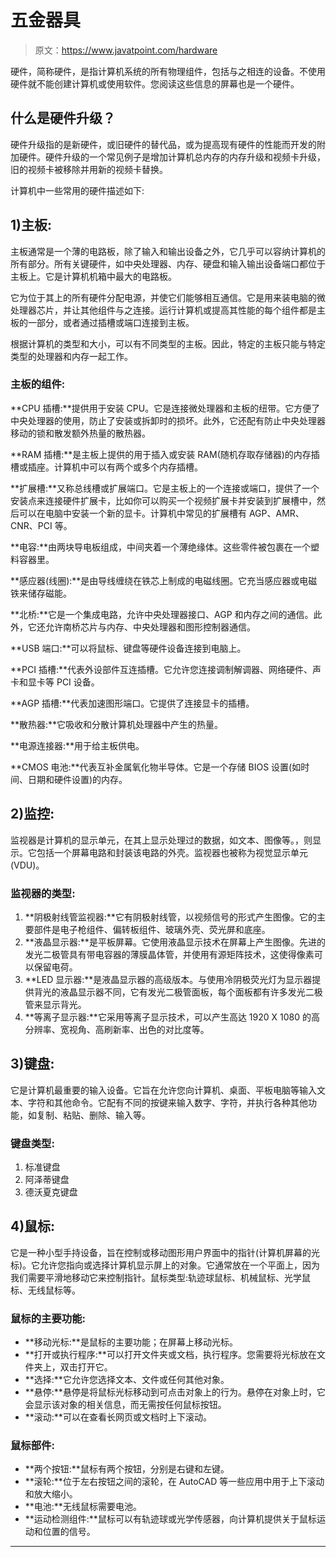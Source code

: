 # 五金器具

> 原文：<https://www.javatpoint.com/hardware>

硬件，简称硬件，是指计算机系统的所有物理组件，包括与之相连的设备。不使用硬件就不能创建计算机或使用软件。您阅读这些信息的屏幕也是一个硬件。

## 什么是硬件升级？

硬件升级指的是新硬件，或旧硬件的替代品，或为提高现有硬件的性能而开发的附加硬件。硬件升级的一个常见例子是增加计算机总内存的内存升级和视频卡升级，旧的视频卡被移除并用新的视频卡替换。

计算机中一些常用的硬件描述如下:

## 1)主板:

主板通常是一个薄的电路板，除了输入和输出设备之外，它几乎可以容纳计算机的所有部分。所有关键硬件，如中央处理器、内存、硬盘和输入输出设备端口都位于主板上。它是计算机机箱中最大的电路板。

它为位于其上的所有硬件分配电源，并使它们能够相互通信。它是用来装电脑的微处理器芯片，并让其他组件与之连接。运行计算机或提高其性能的每个组件都是主板的一部分，或者通过插槽或端口连接到主板。

根据计算机的类型和大小，可以有不同类型的主板。因此，特定的主板只能与特定类型的处理器和内存一起工作。

### 主板的组件:

**CPU 插槽:**提供用于安装 CPU。它是连接微处理器和主板的纽带。它方便了中央处理器的使用，防止了安装或拆卸时的损坏。此外，它还配有防止中央处理器移动的锁和散发额外热量的散热器。

**RAM 插槽:**是主板上提供的用于插入或安装 RAM(随机存取存储器)的内存插槽或插座。计算机中可以有两个或多个内存插槽。

**扩展槽:**又称总线槽或扩展端口。它是主板上的一个连接或端口，提供了一个安装点来连接硬件扩展卡，比如你可以购买一个视频扩展卡并安装到扩展槽中，然后可以在电脑中安装一个新的显卡。计算机中常见的扩展槽有 AGP、AMR、CNR、PCI 等。

**电容:**由两块导电板组成，中间夹着一个薄绝缘体。这些零件被包裹在一个塑料容器里。

**感应器(线圈):**是由导线缠绕在铁芯上制成的电磁线圈。它充当感应器或电磁铁来储存磁能。

**北桥:**它是一个集成电路，允许中央处理器接口、AGP 和内存之间的通信。此外，它还允许南桥芯片与内存、中央处理器和图形控制器通信。

**USB 端口:**可以将鼠标、键盘等硬件设备连接到电脑上。

**PCI 插槽:**代表外设部件互连插槽。它允许您连接调制解调器、网络硬件、声卡和显卡等 PCI 设备。

**AGP 插槽:**代表加速图形端口。它提供了连接显卡的插槽。

**散热器:**它吸收和分散计算机处理器中产生的热量。

**电源连接器:**用于给主板供电。

**CMOS 电池:**代表互补金属氧化物半导体。它是一个存储 BIOS 设置(如时间、日期和硬件设置)的内存。

## 2)监控:

监视器是计算机的显示单元，在其上显示处理过的数据，如文本、图像等。，则显示。它包括一个屏幕电路和封装该电路的外壳。监视器也被称为视觉显示单元(VDU)。

### 监视器的类型:

1.  **阴极射线管监视器:**它有阴极射线管，以视频信号的形式产生图像。它的主要部件是电子枪组件、偏转板组件、玻璃外壳、荧光屏和底座。
2.  **液晶显示器:**是平板屏幕。它使用液晶显示技术在屏幕上产生图像。先进的发光二极管具有带电容器的薄膜晶体管，并使用有源矩阵技术，这使得像素可以保留电荷。
3.  **LED 显示器:**是液晶显示器的高级版本。与使用冷阴极荧光灯为显示器提供背光的液晶显示器不同，它有发光二极管面板，每个面板都有许多发光二极管来显示背光。
4.  **等离子显示器:**它采用等离子显示技术，可以产生高达 1920 X 1080 的高分辨率、宽视角、高刷新率、出色的对比度等。

## 3)键盘:

它是计算机最重要的输入设备。它旨在允许您向计算机、桌面、平板电脑等输入文本、字符和其他命令。它配有不同的按键来输入数字、字符，并执行各种其他功能，如复制、粘贴、删除、输入等。

### 键盘类型:

1.  标准键盘
2.  阿泽蒂键盘
3.  德沃夏克键盘

## 4)鼠标:

它是一种小型手持设备，旨在控制或移动图形用户界面中的指针(计算机屏幕的光标)。它允许您指向或选择计算机显示屏上的对象。它通常放在一个平面上，因为我们需要平滑地移动它来控制指针。鼠标类型:轨迹球鼠标、机械鼠标、光学鼠标、无线鼠标等。

### 鼠标的主要功能:

*   **移动光标:**是鼠标的主要功能；在屏幕上移动光标。
*   **打开或执行程序:**可以打开文件夹或文档，执行程序。您需要将光标放在文件夹上，双击打开它。
*   **选择:**它允许您选择文本、文件或任何其他对象。
*   **悬停:**悬停是将鼠标光标移动到可点击对象上的行为。悬停在对象上时，它会显示该对象的相关信息，而无需按任何鼠标按钮。
*   **滚动:**可以在查看长网页或文档时上下滚动。

### 鼠标部件:

*   **两个按钮:**鼠标有两个按钮，分别是右键和左键。
*   **滚轮:**位于左右按钮之间的滚轮，在 AutoCAD 等一些应用中用于上下滚动和放大缩小。
*   **电池:**无线鼠标需要电池。
*   **运动检测组件:**鼠标可以有轨迹球或光学传感器，向计算机提供关于鼠标运动和位置的信号。

* * *